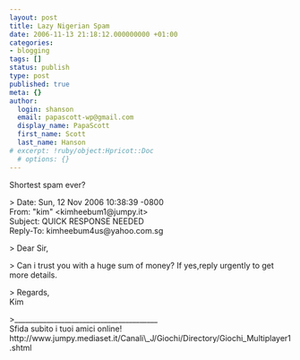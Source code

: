 ```yaml
---
layout: post
title: Lazy Nigerian Spam
date: 2006-11-13 21:18:12.000000000 +01:00
categories:
- blogging
tags: []
status: publish
type: post
published: true
meta: {}
author:
  login: shanson
  email: papascott-wp@gmail.com
  display_name: PapaScott
  first_name: Scott
  last_name: Hanson
# excerpt: !ruby/object:Hpricot::Doc
  # options: {}
---
```

<p>Shortest spam ever?</p>
<p>> Date: Sun, 12 Nov 2006 10:38:39 -0800<br />
From: "kim" &lt;kimheebum1@jumpy.it&gt;<br />
Subject: QUICK RESPONSE NEEDED<br />
Reply-To: kimheebum4us@yahoo.com.sg </p>
<p>> Dear Sir,</p>
<p>> Can i trust you with a huge sum of money? If yes,reply urgently to get more details.</p>
<p>> Regards,<br />
Kim</p>
<p>>________________________________________<br />
Sfida subito i tuoi amici online! http://www.jumpy.mediaset.it/Canali\_J/Giochi/Directory/Giochi_Multiplayer1.shtml</p>
